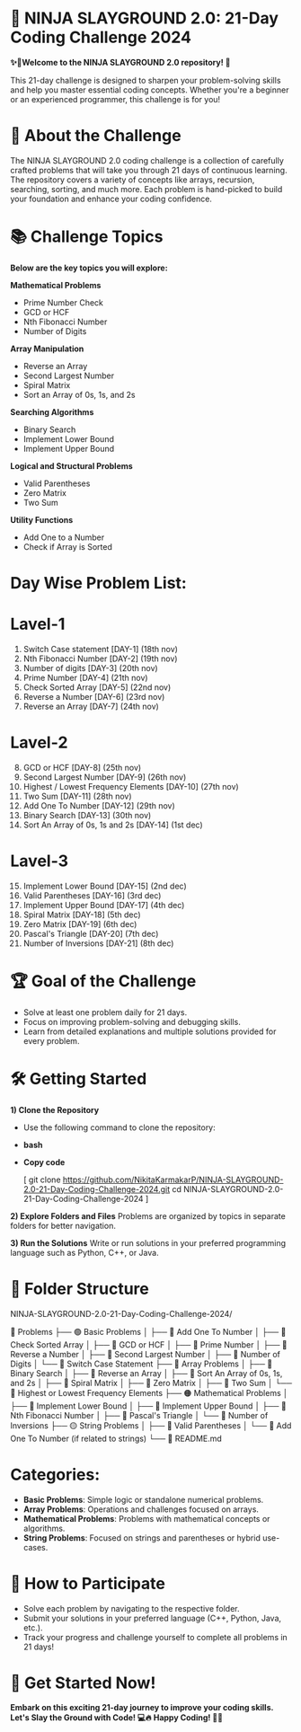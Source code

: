 # 🥷 NINJA SLAYGROUND 2.0: 21-Day Coding Challenge 2024
**✨🌟Welcome to the NINJA SLAYGROUND 2.0 repository! 🎉**

This 21-day challenge is designed to sharpen your problem-solving skills and help you master essential coding concepts. Whether you're a beginner or an experienced programmer, this challenge is for you!

# 🌟 About the Challenge
The NINJA SLAYGROUND 2.0 coding challenge is a collection of carefully crafted problems that will take you through 21 days of continuous learning. The repository covers a variety of concepts like arrays, recursion, searching, sorting, and much more. Each problem is hand-picked to build your foundation and enhance your coding confidence.

# 📚 Challenge Topics
**Below are the key topics you will explore:**

**Mathematical Problems**

- Prime Number Check
- GCD or HCF
- Nth Fibonacci Number
- Number of Digits

**Array Manipulation**

- Reverse an Array
- Second Largest Number
- Spiral Matrix
- Sort an Array of 0s, 1s, and 2s

**Searching Algorithms**

- Binary Search
- Implement Lower Bound
- Implement Upper Bound

**Logical and Structural Problems**

- Valid Parentheses
- Zero Matrix
- Two Sum

**Utility Functions**

- Add One to a Number
- Check if Array is Sorted

# Day Wise Problem List:
# Lavel-1
1.  Switch Case statement [DAY-1] (18th nov)
2.  Nth Fibonacci Number [DAY-2] (19th nov)
3.  Number of digits [DAY-3] (20th nov)
4.  Prime Number [DAY-4] (21th nov)
5.  Check Sorted Array [DAY-5] (22nd nov)
6.  Reverse a Number [DAY-6] (23rd nov)
7.  Reverse an Array [DAY-7] (24th nov)
# Lavel-2
8.  GCD or HCF [DAY-8] (25th nov)
9.  Second Largest Number [DAY-9] (26th nov)
10. Highest / Lowest Frequency Elements [DAY-10] (27th nov)
11. Two Sum [DAY-11] (28th nov)
12. Add One To Number [DAY-12] (29th nov)
13. Binary Search [DAY-13] (30th nov)
14. Sort An Array of 0s, 1s and 2s [DAY-14] (1st dec)
# Lavel-3
15. Implement Lower Bound [DAY-15] (2nd dec)
16. Valid Parentheses [DAY-16] (3rd dec)
17. Implement Upper Bound [DAY-17] (4th dec)
18. Spiral Matrix [DAY-18] (5th dec)
19. Zero Matrix [DAY-19] (6th dec)
20. Pascal's Triangle [DAY-20] (7th dec)
21. Number of Inversions [DAY-21] (8th dec)

    
# 🏆 Goal of the Challenge
- Solve at least one problem daily for 21 days.
- Focus on improving problem-solving and debugging skills.
- Learn from detailed explanations and multiple solutions provided for every problem.

# 🛠️ Getting Started
**1) Clone the Repository**
- Use the following command to clone the repository:
- **bash**
- **Copy code**

  [ git clone https://github.com/NikitaKarmakarP/NINJA-SLAYGROUND-2.0-21-Day-Coding-Challenge-2024.git
  cd NINJA-SLAYGROUND-2.0-21-Day-Coding-Challenge-2024 ]

**2) Explore Folders and Files**
Problems are organized by topics in separate folders for better navigation.

**3) Run the Solutions**
Write or run solutions in your preferred programming language such as Python, C++, or Java.

# 📂 Folder Structure

NINJA-SLAYGROUND-2.0-21-Day-Coding-Challenge-2024/

📂 Problems
├── 🟢 Basic Problems
│   ├── 📁 Add One To Number
│   ├── 📁 Check Sorted Array
│   ├── 📁 GCD or HCF
│   ├── 📁 Prime Number
│   ├── 📁 Reverse a Number
│   ├── 📁 Second Largest Number
│   ├── 📁 Number of Digits
│   └── 📁 Switch Case Statement
├── 🔵 Array Problems
│   ├── 📁 Binary Search
│   ├── 📁 Reverse an Array
│   ├── 📁 Sort An Array of 0s, 1s, and 2s
│   ├── 📁 Spiral Matrix
│   ├── 📁 Zero Matrix
│   ├── 📁 Two Sum
│   └── 📁 Highest or Lowest Frequency Elements
├── 🟠 Mathematical Problems
│   ├── 📁 Implement Lower Bound
│   ├── 📁 Implement Upper Bound
│   ├── 📁 Nth Fibonacci Number
│   ├── 📁 Pascal's Triangle
│   └── 📁 Number of Inversions
├── 🟡 String Problems
│   ├── 📁 Valid Parentheses
│   └── 📁 Add One To Number (if related to strings)
└── 📄 README.md

# Categories:
- **Basic Problems**: Simple logic or standalone numerical problems.
- **Array Problems**: Operations and challenges focused on arrays.
- **Mathematical Problems**: Problems with mathematical concepts or algorithms.
- **String Problems**: Focused on strings and parentheses or hybrid use-cases.

# 🚀 How to Participate
- Solve each problem by navigating to the respective folder.
- Submit your solutions in your preferred language (C++, Python, Java, etc.).
- Track your progress and challenge yourself to complete all problems in 21 days!

# 🌟 Get Started Now!
**Embark on this exciting 21-day journey to improve your coding skills. Let's Slay the Ground with Code! 💻🔥**
**Happy Coding! 💖💖**
